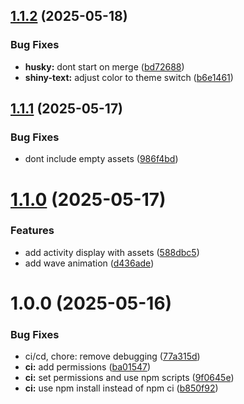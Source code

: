 ## [1.1.2](https://github.com/DavidHuhmann/personal-website/compare/v1.1.1...v1.1.2) (2025-05-18)


### Bug Fixes

* **husky:** dont start on merge ([bd72688](https://github.com/DavidHuhmann/personal-website/commit/bd7268848c7ef95511f20b97cf1ffa9f0af835ab))
* **shiny-text:** adjust color to theme switch ([b6e1461](https://github.com/DavidHuhmann/personal-website/commit/b6e1461128d2061f12290f0e0ea2962225b58009))

## [1.1.1](https://github.com/DavidHuhmann/personal-website/compare/v1.1.0...v1.1.1) (2025-05-17)


### Bug Fixes

* dont include empty assets ([986f4bd](https://github.com/DavidHuhmann/personal-website/commit/986f4bd3d100c87688aa4ebac2dd18c46039b5c0))

# [1.1.0](https://github.com/DavidHuhmann/personal-website/compare/v1.0.0...v1.1.0) (2025-05-17)


### Features

* add activity display with assets ([588dbc5](https://github.com/DavidHuhmann/personal-website/commit/588dbc5060b9891adc474d581766b57495250e8a))
* add wave animation ([d436ade](https://github.com/DavidHuhmann/personal-website/commit/d436ade611137dcd72ca2d6822a1c90022a2cb41))

# 1.0.0 (2025-05-16)


### Bug Fixes

* ci/cd, chore: remove debugging ([77a315d](https://github.com/DavidHuhmann/personal-website/commit/77a315db58da9d812e1e5e825d36ef5cf4471152))
* **ci:** add permissions ([ba01547](https://github.com/DavidHuhmann/personal-website/commit/ba01547e9b7bec1a1954ff90c38c5d34a716596c))
* **ci:** set permissions and use npm scripts ([9f0645e](https://github.com/DavidHuhmann/personal-website/commit/9f0645ec62487d77bbbed61ed1fc1951f6eb2ead))
* **ci:** use npm install instead of npm ci ([b850f92](https://github.com/DavidHuhmann/personal-website/commit/b850f928dcd2f809e008c592ef803181c60947c7))
